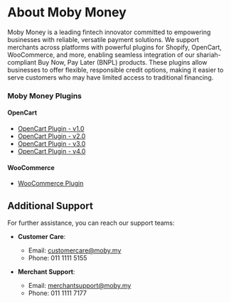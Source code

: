 # About Moby Money

Moby Money is a leading fintech innovator committed to empowering businesses with reliable, versatile payment solutions. We support merchants across platforms with powerful plugins for Shopify, OpenCart, WooCommerce, and more, enabling seamless integration of our shariah-compliant Buy Now, Pay Later (BNPL) products. These plugins allow businesses to offer flexible, responsible credit options, making it easier to serve customers who may have limited access to traditional financing.

### Moby Money Plugins

#### OpenCart
- [OpenCart Plugin - v1.0](opencart/v1.0/mobypay.ocmod.zip)
- [OpenCart Plugin - v2.0](opencart/v2.0/mobypay.ocmod.zip)
- [OpenCart Plugin - v3.0](opencart/v3.0/mobypay.ocmod.zip)
- [OpenCart Plugin - v4.0](opencart/v4.0/mobypay.ocmod.zip)

#### WooCommerce
- [WooCommerce Plugin](woocommerce/moby-checkout-woocommerce.zip)

## Additional Support

For further assistance, you can reach our support teams:

- **Customer Care**:  
  - Email: [customercare@moby.my](mailto:customercare@moby.my)  
  - Phone: 011 1111 5155

- **Merchant Support**:  
  - Email: [merchantsupport@moby.my](mailto:merchantsupport@moby.my)  
  - Phone: 011 1111 7177